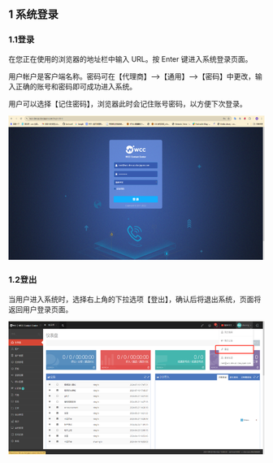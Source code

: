 ## 1 系统登录

### 1.1登录

在您正在使用的浏览器的地址栏中输入 URL。按 Enter 键进入系统登录页面。

用户帐户是客户端名称。密码可在【代理商】--&gt;【通用】--&gt;【密码】中更改，输入正确的账号和密码即可成功进入系统。

用户可以选择【记住密码】，浏览器此时会记住账号密码，以方便下次登录。  

<img src="../_static/images/client/media/image1.png"
style="width:5.75694in;height:2.96389in" />

### 1.2登出

当用户进入系统时，选择右上角的下拉选项【登出】，确认后将退出系统，页面将返回用户登录页面。  

<img src="../_static/images/client/media/image2.png"
style="width:5.75694in;height:2.73333in" />
